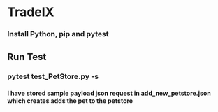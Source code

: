 # TradeIX

### Install Python, pip and pytest

## Run Test

### pytest test_PetStore.py -s

#### I have stored sample payload json request in add_new_petstore.json which creates adds the pet to the petstore